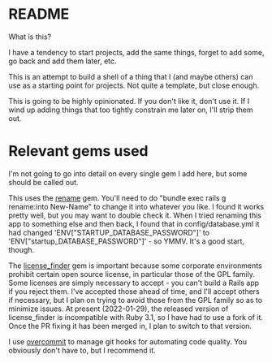 # README

What is this?

I have a tendency to start projects, add the same things, forget to add some, go back and add them later, etc.

This is an attempt to build a shell of a thing that I (and maybe others) can use as a starting point for projects. Not quite a template, but close enough.

This is going to be highly opinionated. If you don't like it, don't use it. If I wind up adding things that too tightly constrain me later on, I'll strip them out.

# Relevant gems used

I'm not going to go into detail on every single gem I add here, but some should be called out.

This uses the [rename](https://github.com/morshedalam/rename) gem. You'll need to do "bundle exec rails g rename:into New-Name" to change it into whatever you like. I found it works pretty well, but you may want to double check it. When I tried renaming this app to something else and then back, I found that in config/database.yml it had changed 'ENV["STARTUP_DATABASE_PASSWORD"]' to 'ENV["startup_DATABASE_PASSWORD"]' - so YMMV. It's a good start, though.

The [license_finder](https://github.com/pivotal/LicenseFinder) gem is important because some corporate environments prohibit certain open source license, in particular those of the GPL family. Some licenses are simply necessary to accept - you can't build a Rails app if you reject them. I've accepted those ahead of time, and I'll accept others if necessary, but I plan on trying to avoid those from the GPL family so as to minimize issues. At present (2022-01-29), the released version of license_finder is incompatible with Ruby 3.1, so I have had to use a fork of it. Once the PR fixing it has been merged in, I plan to switch to that version.

I use [overcommit](https://github.com/sds/overcommit) to manage git hooks for automating code quality. You obviously don't have to, but I recommend it.
